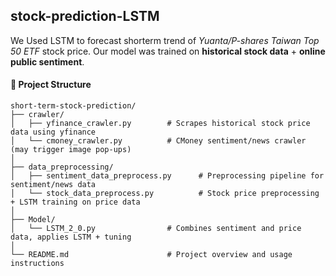 ## stock-prediction-LSTM

We Used LSTM to forecast shorterm trend of  *Yuanta/P-shares Taiwan Top 50 ETF*  stock price. Our model was trained on **historical stock data** + **online public sentiment**.


#### 📁 Project Structure

```
short-term-stock-prediction/
├── crawler/                          
│   ├── yfinance_crawler.py        # Scrapes historical stock price data using yfinance
│   └── cmoney_crawler.py          # CMoney sentiment/news crawler (may trigger image pop-ups)
│
├── data_preprocessing/
│   ├── sentiment_data_preprocess.py      # Preprocessing pipeline for sentiment/news data
│   └── stock_data_preprocess.py          # Stock price preprocessing + LSTM training on price data
│
├── Model/
│   └── LSTM_2_0.py                # Combines sentiment and price data, applies LSTM + tuning
│
└── README.md                      # Project overview and usage instructions
```
